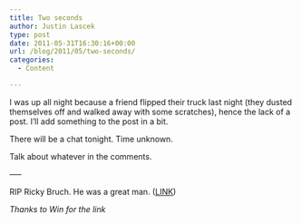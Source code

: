 ```yaml
---
title: Two seconds
author: Justin Lascek
type: post
date: 2011-05-31T16:30:16+00:00
url: /blog/2011/05/two-seconds/
categories:
  - Content

---
```

I was up all night because a friend flipped their truck last night (they dusted themselves off and walked away with some scratches), hence the lack of a post. I&#8217;ll add something to the post in a bit.
  

  
There will be a chat tonight. Time unknown.
  

  
Talk about whatever in the comments.
  
&#8212;&#8211;
  
RIP Ricky Bruch. He was a great man. ([LINK][1])
  
_Thanks to Win for the link_

 [1]: http://muscleandbrawn.com/forums/general-board/6388-r-i-p-ricky-bruch.html
